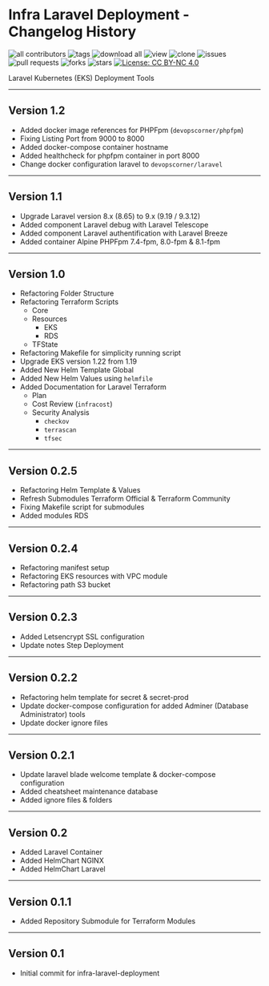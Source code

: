 # Infra Laravel Deployment - Changelog History

![all contributors](https://img.shields.io/github/contributors/devopscorner/laravel-eks-deployment)
![tags](https://img.shields.io/github/v/tag/devopscorner/laravel-eks-deployment?sort=semver)
![download all](https://img.shields.io/github/downloads/devopscorner/laravel-eks-deployment/total.svg)
![view](https://views.whatilearened.today/views/github/devopscorner/laravel-eks-deployment.svg)
![clone](https://img.shields.io/badge/dynamic/json?color=success&label=clone&query=count&url=https://raw.githubusercontent.com/devopscorner/laravel-eks-deployment/master/clone.json?raw=True&logo=github)
![issues](https://img.shields.io/github/issues/devopscorner/laravel-eks-deployment)
![pull requests](https://img.shields.io/github/issues-pr/devopscorner/laravel-eks-deployment)
![forks](https://img.shields.io/github/forks/devopscorner/laravel-eks-deployment)
![stars](https://img.shields.io/github/stars/devopscorner/laravel-eks-deployment)
[![License: CC BY-NC 4.0](https://img.shields.io/github/license/devopscorner/laravel-eks-deployment)](https://img.shields.io/github/license/devopscorner/laravel-eks-deployment)

Laravel Kubernetes (EKS) Deployment Tools

---

## Version 1.2

- Added docker image references for PHPFpm (`devopscorner/phpfpm`)
- Fixing Listing Port from 9000 to 8000
- Added docker-compose container hostname
- Added healthcheck for phpfpm container in port 8000
- Change docker configuration laravel to `devopscorner/laravel`


---
## Version 1.1

- Upgrade Laravel version 8.x (8.65) to 9.x (9.19 / 9.3.12)
- Added component Laravel debug with Laravel Telescope
- Added component Laravel authentification with Laravel Breeze
- Added container Alpine PHPFpm 7.4-fpm, 8.0-fpm & 8.1-fpm

---

## Version 1.0

- Refactoring Folder Structure
- Refactoring Terraform Scripts
  - Core
  - Resources
    - EKS
    - RDS
  - TFState
- Refactoring Makefile for simplicity running script
- Upgrade EKS version 1.22 from 1.19
- Added New Helm Template Global
- Added New Helm Values using `helmfile`
- Added Documentation for Laravel Terraform
  - Plan
  - Cost Review (`infracost`)
  - Security Analysis
    - `checkov`
    - `terrascan`
    - `tfsec`

---

## Version 0.2.5

- Refactoring Helm Template & Values
- Refresh Submodules Terraform Official & Terraform Community
- Fixing Makefile script for submodules
- Added modules RDS

---

## Version 0.2.4

- Refactoring manifest setup
- Refactoring EKS resources with VPC module
- Refactoring path S3 bucket

---

## Version 0.2.3

- Added Letsencrypt SSL configuration
- Update notes Step Deployment

---

## Version 0.2.2

- Refactoring helm template for secret & secret-prod
- Update docker-compose configuration for added Adminer (Database Administrator) tools
- Update docker ignore files

---

## Version 0.2.1

- Update laravel blade welcome template & docker-compose configuration
- Added cheatsheet maintenance database
- Added ignore files & folders

---

## Version 0.2

- Added Laravel Container
- Added HelmChart NGINX
- Added HelmChart Laravel

---

## Version 0.1.1

- Added Repository Submodule for Terraform Modules

---

## Version 0.1

- Initial commit for infra-laravel-deployment
